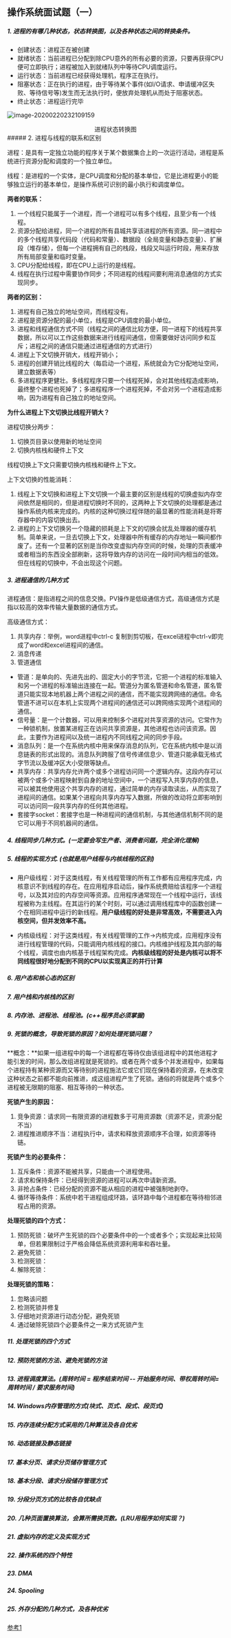 ## 操作系统面试题（一）

##### 1. 进程的有哪几种状态，状态转换图，以及各种状态之间的转换条件。

- 创建状态：进程正在被创建
- 就绪状态：当前进程已分配到除CPU意外的所有必要的资源，只要再获得CPU便可立即执行；进程被加入到就绪队列中等待CPU调度运行。
- 运行状态：当前进程已经获得处理机，程序正在执行。
- 阻塞状态：正在执行的进程，由于等待某个事件(如I/O请求、申请缓冲区失败、等待信号等)发生而无法执行时，便放弃处理机从而处于阻塞状态。
- 终止状态：进程运行完毕

![image-20200220232109159](https://eric-typora-img.oss-cn-beijing.aliyuncs.com/typora/20200220232112-432923.png)

<center>进程状态转换图</center>
 ##### 2. 进程与线程的联系和区别

进程：是具有一定独立功能的程序关于某个数据集合上的一次运行活动，进程是系统进行资源分配和调度的一个独立单位。

线程：是进程的一个实体，是CPU调度和分配的基本单位，它是比进程更小的能够独立运行的基本单位，是操作系统可识别的最小执行和调度单位。

**两者的联系：**

1. 一个线程只能属于一个进程，而一个进程可以有多个线程，且至少有一个线程。
2. 资源分配给进程，同一个进程的所有县城共享该进程的所有资源。同一进程中的多个线程共享代码段（代码和常量）、数据段（全局变量和静态变量）、扩展段（堆存储），但每一个进程拥有自己的栈段，栈段又叫运行时段，用来存放所有局部变量和临时变量。
3. CPU分配给线程，即在CPU上运行的是线程。
4. 线程在执行过程中需要协作同步；不同进程的线程间要利用消息通信的方式实现同步。

**两者的区别：**

1. 进程有自己独立的地址空间，而线程没有。
2. 进程是资源分配的最小单位，线程是CPU调度的最小单位。
3. 进程和线程通信方式不同（线程之间的通信比较方便，同一进程下的线程共享数据，所以可以工作这些数据来进行线程间通信，但需要做好访问同步和互斥；进程之间的通信只能通过进程通信的方式进行）
4. 进程上下文切换开销大，线程开销小；
5. 进程的创建开销比线程的大（每启动一个进程，系统就会为它分配地址空间，建立数据表等）
6. 多进程程序更健壮。多线程程序只要一个线程死掉，会对其他线程造成影响，最终整个进程也死掉了；多进程程序一个进程死掉，不会对另一个进程造成影响，因为进程有自己独立的地址空间。

**为什么进程上下文切换比线程开销大？**

进程切换分两步：

1. 切换页目录以使用新的地址空间
2. 切换内核栈和硬件上下文

线程切换上下文只需要切换内核栈和硬件上下文。

上下文切换的性能消耗：

1. 线程上下文切换和进程上下文切换一个最主要的区别是线程的切换虚拟内存空间依然是相同的，但是进程切换时不同的，这两种上下文切换的处理都是通过操作系统内核来完成的。内核的这种切换过程伴随的最显著的性能消耗是将寄存器中的内容切换出去。
2. 进程的上下文切换另一个隐藏的损耗是上下文的切换会扰乱处理器的缓存机制。简单来说，一旦去切换上下文，处理器中所有缓存的内存地址一瞬间都作废了。还有一个显著的区别是当你改变虚拟内存空间的时候，处理的页表缓冲或者相当的东西没全部刷新，这将导致内存的访问在一段时间内相当的低效。但在线程的切换中，不会出现这个问题。

##### 3. 进程通信的几种方式

进程通信：是指进程之间的信息交换。PV操作是低级通信方式，高级通信方式是指以较高的效率传输大量数据的通信方式。

高级通信方式：

1. 共享内存：举例，word进程中ctrl-c 复制到剪切板，在excel进程中ctrl-v即完成了word和excel进程间的通信。
2. 消息传递
3. 管道通信

- 管道：是单向的、先进先出的、固定大小的字节流，它把一个进程的标准输入和另一个进程的标准输出连接在一起。管道分为匿名管道和命名管道，匿名管道只能实现本地机器上两个进程之间的通信，而不能实现跨网络的通信。命名管道不进可以在本机上实现两个进程间的通信还可以跨网络实现两个进程间的通信。
- 信号量：是一个计数器，可以用来控制多个进程对共享资源的访问。它常作为一种锁机制，放置某进程正在访问共享资源是，其他进程也访问该资源。因此，主要作为进程间以及统一进程内不同线程之间的同步手段。
- 消息队列：是一个在系统内核中用来保存消息的队列，它在系统内核中是以消息链表的形式出现的。消息队列跨服了信号传递信息少、管道只能承载无格式字节流以及缓冲区大小受限等缺点。
- 共享内存：共享内存允许两个或多个进程访问同一个逻辑内存。这段内存可以被两个或多个进程映射到自身的地址空间中，一个进程写入共享内存的信息，可以被其他使用这个共享内存的进程，通过简单的内存读取读出，从而实现了进程间的通信。如果某个进程向共享内存写入数据，所做的改动将立即影响到可以访问同一段共享内存的任何其他进程。
- 套接字socket：套接字也是一种进程间的通信机制，与其他通信机制不同的是它可以用于不同机器间的通信。

##### 4. 线程同步几种方式。(一定要会写生产者、消费者问题，完全消化理解)

##### 5. 线程的实现方式. (也就是用户线程与内核线程的区别)

- 用户级线程：对于这类线程，有关线程管理的所有工作都有应用程序完成，内核意识不到线程的存在。在应用程序启动后，操作系统费赔给该程序一个进程号，以及其对应的内存空间等资源。应用程序通常现在一个线程中运行，该线程被称为主线程。在其运行的某个时刻，可以通过调用线程库中的函数创建一个在相同进程中运行的新线程。**用户级线程的好处是非常高效，不需要进入内核空间，但并发效率不高。**

- 内核级线程：对于这类线程，有关线程管理的工作→内核完成，应用程序没有进行线程管理的代码，只能调用内核线程的接口。内核维护线程及其内部的每个线程，调度也由内核基于线程架构完成。**内核级线程的好处是内核可以将不同线程很好地分配到不同的CPU以实现真正的并行计算**



##### 6. 用户态和核心态的区别

##### 7. 用户栈和内核栈的区别

##### 8. 内存池、进程池、线程池。(c++程序员必须掌握)

#####  9. 死锁的概念，导致死锁的原因？如何处理死锁问题？

**概念：**如果一组进程中的每一个进程都在等待仅由该组进程中的其他进程才能引发的时间，那么改组进程就是死锁的。或者在两个或多个并发进程中，如果每个进程持有某种资源而又等待别的进程施法它或它们现在保持着的资源，在未改变这种状态之前都不能向前推进，成这组进程产生了死锁。通俗的将就是两个或多个进程被无限期的阻塞、相互等待的一种状态。

**死锁产生的原因：**

1. 竞争资源：请求同一有限资源的进程数多于可用资源数（资源不足，资源分配不当）
2. 进程推进顺序不当：进程执行中，请求和释放资源顺序不合理，如资源等待链。

**死锁产生的必要条件：**

1. 互斥条件：资源不能被共享，只能由一个进程使用。
2. 请求和保持条件：已经得到资源的进程可以再次申请新资源。
3. 非抢占条件：已经分配的资源不能从相应的进程中被强制地剥夺。
4. 循环等待条件：系统中若干进程组成环路，该环路中每个进程都在等待相邻进程占用的资源。

**处理死锁的四个方式：**

1. 预防死锁：破坏产生死锁的四个必要条件中的一个或者多个；实现起来比较简单，但若果限制过于严格会降低系统资源利用率和吞吐量。
2. 避免死锁：
3. 检测死锁：
4. 解除死锁：

**处理死锁的策略：**

1. 忽略该问题
2. 检测死锁并修复
3. 仔细地对资源进行动态分配，避免死锁
4. 通过破除死锁四个必要条件之一来方式死锁产生





##### 11. 处理死锁的四个方式

#####  12. 预防死锁的方法、避免死锁的方法

##### 13. 进程调度算法。(周转时间 = 程序结束时间 -- 开始服务时间、带权周转时间= 周转时间 / 要求服务时间)

##### 14. Windows内存管理的方式(块式、页式、段式、段页式)

##### 15. 内存连续分配方式采用的几种算法及各自优劣

##### 16. 动态链接及静态链接

##### 17. 基本分页、请求分页储存管理方式

##### 18. 基本分段、请求分段储存管理方式

##### 19. 分段分页方式的比较各自优缺点

##### 20. 几种页面置换算法，会算所需换页数。(LRU用程序如何实现？)

##### 21. 虚拟内存的定义及实现方式

##### 22. 操作系统的四个特性

##### 23. DMA

##### 24. Spooling

##### 25. 外存分配的几种方式，及各种优劣



[参考1](https://www.cnblogs.com/inception6-lxc/p/9073983.html)